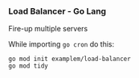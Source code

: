 ### Load Balancer - Go Lang


Fire-up multiple servers


While importing `go cron` do this:

```
go mod init examplem/load-balancer 
go mod tidy
```